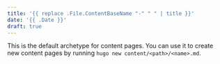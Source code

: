 ```yaml
---
title: '{{ replace .File.ContentBaseName "-" " " | title }}'
date: '{{ .Date }}'
draft: true
---
```


This is the default archetype for content pages. You can use it to create new content pages by running `hugo new content/<path>/<name>.md`.
